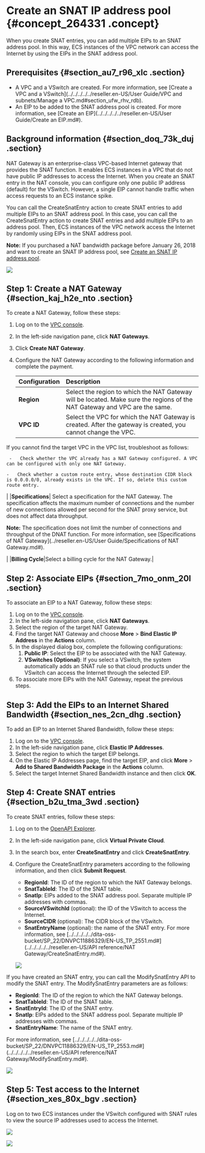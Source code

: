 # Create an SNAT IP address pool {#concept_264331 .concept}

When you create SNAT entries, you can add multiple EIPs to an SNAT address pool. In this way, ECS instances of the VPC network can access the Internet by using the EIPs in the SNAT address pool.

## Prerequisites {#section_au7_r96_xlc .section}

-   A VPC and a VSwitch are created. For more information, see [Create a VPC and a VSwitch](../../../../../reseller.en-US/User Guide/VPC and subnets/Manage a VPC.md#section_ufw_rhv_rdb).
-   An EIP to be added to the SNAT address pool is created. For more information, see [Create an EIP](../../../../../reseller.en-US/User Guide/Create an EIP.md#).

## Background information {#section_doq_73k_duj .section}

NAT Gateway is an enterprise-class VPC-based Internet gateway that provides the SNAT function. It enables ECS instances in a VPC that do not have public IP addresses to access the Internet. When you create an SNAT entry in the NAT console, you can configure only one public IP address \(default\) for the VSwitch. However, a single EIP cannot handle traffic when access requests to an ECS instance spike.

You can call the CreateSnatEntry action to create SNAT entries to add multiple EIPs to an SNAT address pool. In this case, you can call the CreateSnatEntry action to create SNAT entries and add multiple EIPs to an address pool. Then, ECS instances of the VPC network access the Internet by randomly using EIPs in the SNAT address pool.

**Note:** If you purchased a NAT bandwidth package before January 26, 2018 and want to create an SNAT IP address pool, see [Create an SNAT IP address pool](https://yq.aliyun.com/articles/533821).

![](http://static-aliyun-doc.oss-cn-hangzhou.aliyuncs.com/assets/img/217943/155840074547136_en-US.png)

## Step 1: Create a NAT Gateway {#section_kaj_h2e_nto .section}

To create a NAT Gateway, follow these steps:

1.  Log on to the [VPC console](https://partners-intl.aliyun.com/login-required#/vpc).
2.  In the left-side navigation pane, click **NAT Gateways**.
3.  Click **Create NAT Gateway**.
4.  Configure the NAT Gateway according to the following information and complete the payment.

    |Configuration|Description|
    |:------------|:----------|
    |**Region**|Select the region to which the NAT Gateway will be located. Make sure the regions of the NAT Gateway and VPC are the same.|
    |**VPC ID**| Select the VPC for which the NAT Gateway is created. After the gateway is created, you cannot change the VPC.

 If you cannot find the target VPC in the VPC list, troubleshoot as follows:

     -   Check whether the VPC already has a NAT Gateway configured. A VPC can be configured with only one NAT Gateway.

    -   Check whether a custom route entry, whose destination CIDR block is 0.0.0.0/0, already exists in the VPC. If so, delete this custom route entry.

 |
    |**Specifications**| Select a specification for the NAT Gateway. The specification affects the maximum number of connections and the number of new connections allowed per second for the SNAT proxy service, but does not affect data throughput.

 **Note:** The specification does not limit the number of connections and throughput of the DNAT function. For more information, see [Specifications of NAT Gateway](../reseller.en-US/User Guide/Specifications of NAT Gateway.md#).

 |
    |**Billing Cycle**|Select a billing cycle for the NAT Gateway.|


## Step 2: Associate EIPs {#section_7mo_onm_20l .section}

To associate an EIP to a NAT Gateway, follow these steps:

1.  Log on to the [VPC console](https://partners-intl.aliyun.com/login-required#/vpc).
2.  In the left-side navigation pane, click **NAT Gateways**.
3.  Select the region of the target NAT Gateway.
4.  Find the target NAT Gateway and choose **More** \> **Bind Elastic IP Address** in the **Actions** column.
5.  In the displayed dialog box, complete the following configurations:
    1.  **Public IP**: Select the EIP to be associated with the NAT Gateway.
    2.  **VSwitches \(Optional\)**: If you select a VSwitch, the system automatically adds an SNAT rule so that cloud products under the VSwitch can access the Internet through the selected EIP.
6.  To associate more EIPs with the NAT Gateway, repeat the previous steps.

## Step 3: Add the EIPs to an Internet Shared Bandwidth {#section_nes_2cn_dhg .section}

To add an EIP to an Internet Shared Bandwidth, follow these steps:

1.  Log on to the [VPC console](https://partners-intl.aliyun.com/login-required#/vpc).
2.  In the left-side navigation pane, click **Elastic IP Addresses**.
3.  Select the region to which the target EIP belongs.
4.  On the Elastic IP Addresses page, find the target EIP, and click **More** \> **Add to Shared Bandwidth Package** in the **Actions** column.
5.  Select the target Internet Shared Bandwidth instance and then click **OK**.

## Step 4: Create SNAT entries {#section_b2u_tma_3wd .section}

To create SNAT entries, follow these steps:

1.  Log on to the [OpenAPI Explorer](https://api.aliyun.com).
2.  In the left-side navigation pane, click **Virtual Private Cloud**.
3.  In the search box, enter **CreateSnatEntry** and click **CreateSnatEntry**.
4.  Configure the CreateSnatEntry parameters according to the following information, and then click **Submit Request**.

    -   **RegionId**: The ID of the region to which the NAT Gateway belongs.
    -   **SnatTableId**: The ID of the SNAT table.
    -   **SnatIp**: EIPs added to the SNAT address pool. Separate multiple IP addresses with commas.
    -   **SourceVSwitchId** \(optional\): the ID of the VSwitch to access the Internet.
    -   **SourceCIDR** \(optional\): The CIDR block of the VSwitch.
    -   **SnatEntryName** \(optional\): the name of the SNAT entry.
    For more information, see [../../../../../dita-oss-bucket/SP\_22/DNVPC11886329/EN-US\_TP\_2551.md\#](../../../../../reseller.en-US/API reference/NAT Gateway/CreateSnatEntry.md#).

    ![](http://static-aliyun-doc.oss-cn-hangzhou.aliyuncs.com/assets/img/217943/155840074547549_en-US.png)


If you have created an SNAT entry, you can call the ModifySnatEntry API to modify the SNAT entry. The ModifySnatEntry parameters are as follows:

-   **RegionId**: The ID of the region to which the NAT Gateway belongs.
-   **SnatTableId**: The ID of the SNAT table.
-   **SnatEntryId**: The ID of the SNAT entry.
-   **SnatIp**: EIPs added to the SNAT address pool. Separate multiple IP addresses with commas.
-   **SnatEntryName**: The name of the SNAT entry.

For more information, see [../../../../../dita-oss-bucket/SP\_22/DNVPC11886329/EN-US\_TP\_2553.md\#](../../../../../reseller.en-US/API reference/NAT Gateway/ModifySnatEntry.md#).

![](http://static-aliyun-doc.oss-cn-hangzhou.aliyuncs.com/assets/img/217943/155840074547556_en-US.png)

## Step 5: Test access to the Internet {#section_xes_80x_bgv .section}

Log on to two ECS instances under the VSwitch configured with SNAT rules to view the source IP addresses used to access the Internet.

![](http://static-aliyun-doc.oss-cn-hangzhou.aliyuncs.com/assets/img/217943/155840074547157_en-US.png)

![](http://static-aliyun-doc.oss-cn-hangzhou.aliyuncs.com/assets/img/217943/155840074647158_en-US.png)

